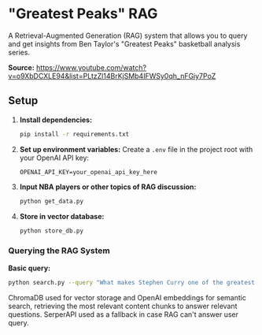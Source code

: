 # "Greatest Peaks" RAG

A Retrieval-Augmented Generation (RAG) system that allows you to query and get insights from Ben Taylor's "Greatest Peaks" basketball analysis series.

**Source:** https://www.youtube.com/watch?v=o9XbDCXLE94&list=PLtzZl14BrKjSMb4IFWSy0qh_nFGiy7PoZ

## Setup

1. **Install dependencies:**

   ```bash
   pip install -r requirements.txt
   ```

2. **Set up environment variables:**
   Create a `.env` file in the project root with your OpenAI API key:

   ```
   OPENAI_API_KEY=your_openai_api_key_here
   ```

3. **Input NBA players or other topics of RAG discussion:**

   ```bash
   python get_data.py
   ```

4. **Store in vector database:**
   ```bash
   python store_db.py
   ```

### Querying the RAG System

**Basic query:**

```bash
python search.py --query "What makes Stephen Curry one of the greatest offensive players ever?"
```

ChromaDB used for vector storage and OpenAI embeddings for semantic search, retrieving the most relevant content chunks to answer relevant questions. SerperAPI used as a fallback in case RAG can't answer user query.
